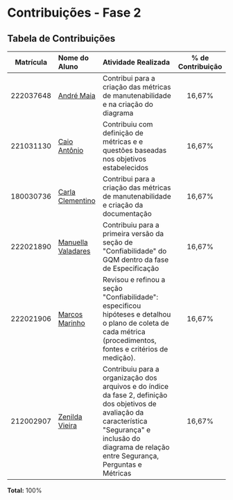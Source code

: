 # Contribuições - Fase 2

## Tabela de Contribuições

| Matrícula | Nome do Aluno                                          | Atividade Realizada                                                                                                                                                                         | % de Contribuição |
| :-------: | :----------------------------------------------------- | :------------------------------------------------------------------------------------------------------------------------------------------------------------------------------------------ | :---------------: |
| 222037648 | [André Maia](http://github.com/andre-maia51)           | Contribui para a criação das métricas de manutenabilidade e na criação do diagrama                                                                                                          |      16,67%       |
| 221031130 | [Caio Antônio](https://github.com/Caio-Antonio)        | Contribuiu com definição de métricas e e questões baseadas nos objetivos estabelecidos                                                                                                      |      16,67%       |
| 180030736 | [Carla Clementino](https://github.com/ccarlaa)         | Contribui para a criação das métricas de manutenabilidade e criação da documentação                                                                                                         |      16,67%       |
| 222021890 | [Manuella Valadares](https://github.com/manuvaladares) | Contribuiu para a primeira versão da seção de "Confiabilidade" do GQM dentro da fase de Especificação                                                                                       |      16,67%       |
| 222021906 | [Marcos Marinho](https://github.com/devMarcosVM)       | Revisou e refinou a seção "Confiabilidade": especificou hipóteses e detalhou o plano de coleta de cada métrica (procedimentos, fontes e critérios de medição).                              |      16,67%       |
| 212002907 | [Zenilda Vieira](https://github.com/ZenildaVieira)     | Contribuiu para a organização dos arquivos e do índice da fase 2, definição dos objetivos de avaliação da característica "Segurança" e inclusão do diagrama de relação entre  Segurança, Perguntas e Métricas |      16,67%       |

**Total:** 100%

